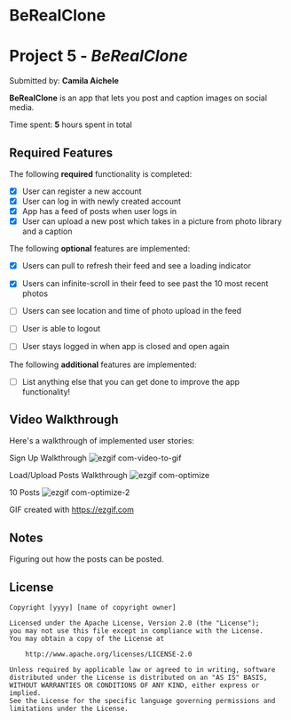 # BeRealClone

# Project 5 - *BeRealClone*

Submitted by: **Camila Aichele**

**BeRealClone** is an app that lets you post and caption images on social media.

Time spent: **5** hours spent in total

## Required Features

The following **required** functionality is completed:

- [X] User can register a new account
- [X] User can log in with newly created account
- [X] App has a feed of posts when user logs in
- [X] User can upload a new post which takes in a picture from photo library and a caption	
 
The following **optional** features are implemented:

- [X] Users can pull to refresh their feed and see a loading indicator
- [X] Users can infinite-scroll in their feed to see past the 10 most recent photos
- [ ] Users can see location and time of photo upload in the feed	
- [ ] User is able to logout
- [ ] User stays logged in when app is closed and open again	


The following **additional** features are implemented:

- [ ] List anything else that you can get done to improve the app functionality!

## Video Walkthrough

Here's a walkthrough of implemented user stories:

Sign Up Walkthrough
![ezgif com-video-to-gif](https://user-images.githubusercontent.com/103790405/219261989-188005c7-92b1-47b4-93f4-3ac186d0299f.gif)


Load/Upload Posts Walkthrough
![ezgif com-optimize](https://user-images.githubusercontent.com/103790405/219262670-26000bb1-3f9e-40d5-97a2-941920613193.gif)


10 Posts
![ezgif com-optimize-2](https://user-images.githubusercontent.com/103790405/219262706-a286172a-eb54-45f2-87d2-831b19ad4a64.gif)


GIF created with https://ezgif.com 


## Notes

Figuring out how the posts can be posted.

## License

    Copyright [yyyy] [name of copyright owner]

    Licensed under the Apache License, Version 2.0 (the "License");
    you may not use this file except in compliance with the License.
    You may obtain a copy of the License at

        http://www.apache.org/licenses/LICENSE-2.0

    Unless required by applicable law or agreed to in writing, software
    distributed under the License is distributed on an "AS IS" BASIS,
    WITHOUT WARRANTIES OR CONDITIONS OF ANY KIND, either express or implied.
    See the License for the specific language governing permissions and
    limitations under the License.

